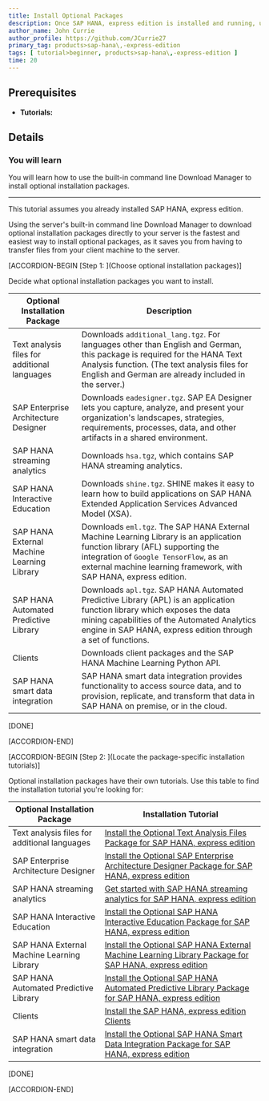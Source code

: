 ```yaml
---
title: Install Optional Packages
description: Once SAP HANA, express edition is installed and running, use the server's built-in command line Download Manager to download optional installation packages directly to your system.
author_name: John Currie
author_profile: https://github.com/JCurrie27
primary_tag: products>sap-hana\,-express-edition
tags: [ tutorial>beginner, products>sap-hana\,-express-edition ]
time: 20
---
```


<!-- loio6bb4c7e861654519bb922e7e80a77a0b -->

## Prerequisites
 - **Tutorials:**  

## Details
### You will learn
You will learn how to use the built-in command line Download Manager to install optional installation packages.

---

This tutorial assumes you already installed SAP HANA, express edition.

Using the server's built-in command line Download Manager to download optional installation packages directly to your server is the fastest and easiest way to install optional packages, as it saves you from having to transfer files from your client machine to the server.

[ACCORDION-BEGIN [Step 1: ](Choose optional installation packages)]

Decide what optional installation packages you want to install.

|Optional Installation Package|Description|
|-----------------------------|-----------|
|Text analysis files for additional languages|Downloads `additional_lang.tgz`. For languages other than English and German, this package is required for the HANA Text Analysis function. (The text analysis files for English and German are already included in the server.)|
|SAP Enterprise Architecture Designer|Downloads `eadesigner.tgz`. SAP EA Designer lets you capture, analyze, and present your organization's landscapes, strategies, requirements, processes, data, and other artifacts in a shared environment.|
|SAP HANA streaming analytics|Downloads `hsa.tgz`, which contains SAP HANA streaming analytics.|
|SAP HANA Interactive Education|Downloads `shine.tgz`. SHINE makes it easy to learn how to build applications on SAP HANA Extended Application Services Advanced Model (XSA).|
|SAP HANA External Machine Learning Library|Downloads `eml.tgz`. The SAP HANA External Machine Learning Library is an application function library (AFL) supporting the integration of `Google TensorFlow`, as an external machine learning framework, with SAP HANA, express edition.|
|SAP HANA Automated Predictive Library|Downloads `apl.tgz`. SAP HANA Automated Predictive Library (APL) is an application function library which exposes the data mining capabilities of the Automated Analytics engine in SAP HANA, express edition through a set of functions.|
|Clients|Downloads client packages and the SAP HANA Machine Learning Python API.|
|SAP HANA smart data integration|SAP HANA smart data integration provides functionality to access source data, and to provision, replicate, and transform that data in SAP HANA on premise, or in the cloud.|

[DONE]

[ACCORDION-END]

[ACCORDION-BEGIN [Step 2: ](Locate the package-specific installation tutorials)]

Optional installation packages have their own tutorials. Use this table to find the installation tutorial you're looking for:

|Optional Installation Package|Installation Tutorial|
|-----------------------------|---------------------|
|Text analysis files for additional languages|[Install the Optional Text Analysis Files Package for SAP HANA, express edition](hxe-ua-text-analysis-binary)|
|SAP Enterprise Architecture Designer| [Install the Optional SAP Enterprise Architecture Designer Package for SAP HANA, express edition](hxe-ua-installing-eads-binary) |
|SAP HANA streaming analytics|[Get started with SAP HANA streaming analytics for SAP HANA, express edition](https://developers.sap.com/group.sds-hxe-get-started.html)|
|SAP HANA Interactive Education| [Install the Optional SAP HANA Interactive Education Package for SAP HANA, express edition](hxe-ua-shine-binary) |
|SAP HANA External Machine Learning Library|[Install the Optional SAP HANA External Machine Learning Library Package for SAP HANA, express edition](hxe-ua-eml-binary)|
|SAP HANA Automated Predictive Library|[Install the Optional SAP HANA Automated Predictive Library Package for SAP HANA, express edition](hxe-ua-apl-binary)|
|Clients| [Install the SAP HANA, express edition Clients](https://developers.sap.com/group.hxe-install-clients.html) |
|SAP HANA smart data integration| [Install the Optional SAP HANA Smart Data Integration Package for SAP HANA, express edition](https://developers.sap.com/tutorials/hxe-ua-sdi-binary.html) |

[DONE]

[ACCORDION-END]


